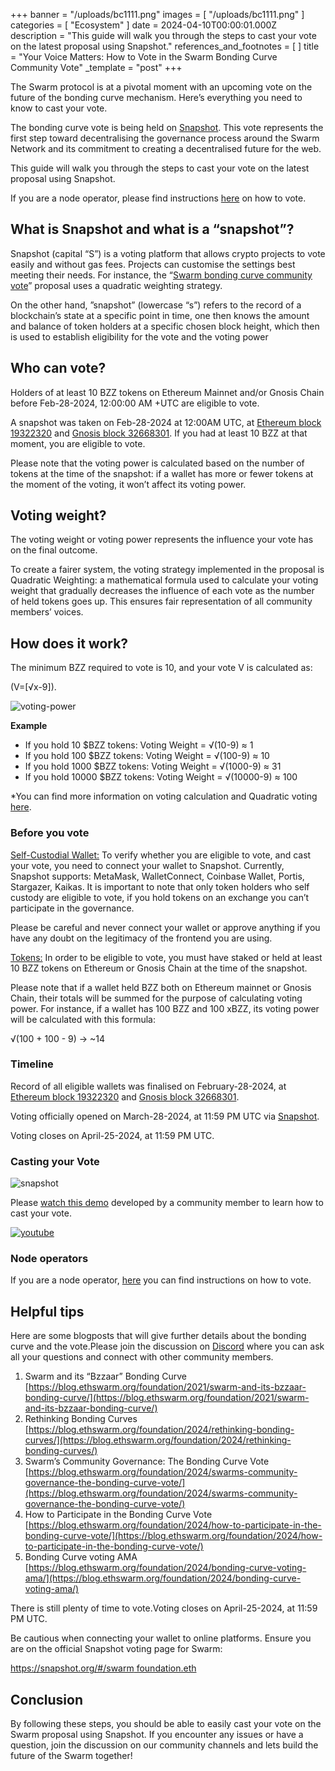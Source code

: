 +++
banner = "/uploads/bc1111.png"
images = [ "/uploads/bc1111.png" ]
categories = [ "Ecosystem" ]
date = 2024-04-10T00:00:01.000Z
description = "This guide will walk you through the steps to cast your vote on the latest proposal using Snapshot."
references_and_footnotes = [ ]
title = "Your Voice Matters: How to Vote in the Swarm Bonding Curve Community Vote"
_template = "post"
+++


The Swarm protocol is at a pivotal moment with an upcoming vote on the future of the bonding curve mechanism. Here’s everything you need to know to cast your vote. 

The bonding curve vote is being held on [Snapshot](https://snapshot.org//#/swarmfoundation.eth). This vote represents the first step toward decentralising the governance process around the Swarm Network and its commitment to creating a decentralised future for the web.

This guide will walk you through the steps to cast your vote on the latest proposal using Snapshot. 

If you are a node operator, please find instructions [here](https://www.npmjs.com/package/swarm-vote) on how to vote. 


## What is Snapshot and what is a “snapshot”?

Snapshot (capital “S”) is a voting platform that allows crypto projects to vote easily and without gas fees.  Projects can customise the settings best meeting their needs. For instance, the “[Swarm bonding curve community vote](https://snapshot.org/#/swarmfoundation.eth/proposal/0x28b308188ed7afba140ac5629b2aff4d6b6012b400403468e595d4af0549cdbd)” proposal uses a quadratic weighting strategy. 

On the other hand, ”snapshot” (lowercase “s”) refers to the record of a blockchain’s state at a specific point in time, one then knows the amount and balance of token holders at a specific chosen block height, which then is used to establish eligibility for the vote and the voting power  


## Who can vote?

Holders of at least 10 BZZ tokens on Ethereum Mainnet and/or Gnosis Chain before Feb-28-2024, 12:00:00 AM +UTC are eligible to vote.

A snapshot was taken on Feb-28-2024 at 12:00AM UTC, at [Ethereum block 19322320](https://etherscan.io/block/19322320) and [Gnosis block 32668301](https://gnosisscan.io/block/32668301). If you had at least 10 BZZ at that moment, you are eligible to vote. 

Please note that the voting power is calculated based on the number of tokens at the time of the snapshot: if a wallet has more or fewer tokens at the moment of the voting, it won’t affect its voting power. 

## Voting weight?

The voting weight or voting power represents the influence your vote has on the final outcome.

To create a fairer system, the voting strategy implemented in the proposal is Quadratic Weighting: a mathematical formula used to calculate your voting weight that gradually decreases the influence of each vote as the number of held tokens goes up. This ensures fair representation of all community members’ voices.


## How does it work? 

The minimum BZZ required to vote is 10, and your vote V is calculated as: 

(V=[√x-9]).



![voting-power](/uploads/wp.png)


**Example**
* If you hold 10 $BZZ tokens: Voting Weight = √(10-9) ≈ 1
* If you hold 100 $BZZ tokens: Voting Weight = √(100-9) ≈ 10
* If you hold 1000 $BZZ tokens: Voting Weight = √(1000-9) ≈ 31
* If you hold 10000 $BZZ tokens: Voting Weight = √(10000-9) ≈ 100

*You can find more information on voting calculation and Quadratic voting [here](https://blog.ethswarm.org/foundation/2024/how-to-participate-in-the-bonding-curve-vote/).


### Before you vote

<span style="text-decoration:underline;">Self-Custodial Wallet:</span> To verify whether you are eligible to vote, and cast your vote, you need to connect your wallet to Snapshot. Currently, Snapshot supports: MetaMask, WalletConnect, Coinbase Wallet, Portis, Stargazer, Kaikas. It is important to note that only token holders who self custody are eligible to vote, if you hold tokens on an exchange you can’t participate in the governance. 

Please be careful and never connect your wallet or approve anything if you have any doubt on the legitimacy of the frontend you are using.

<span style="text-decoration:underline;">Tokens:</span> In order to be eligible to vote, you must have staked or held at least 10 BZZ tokens on Ethereum or Gnosis Chain at the time of the snapshot.

Please note that if a wallet held BZZ both on Ethereum mainnet or Gnosis Chain, their totals will be summed for the purpose of calculating voting power. For instance, if a wallet has 100 BZZ and 100 xBZZ, its voting power will be calculated with this formula: 

√(100 + 100 - 9) -> ~14


### Timeline

Record of all eligible wallets was finalised on February-28-2024, at [Ethereum block 19322320](https://etherscan.io/block/19322320) and [Gnosis block 32668301](https://gnosisscan.io/block/32668301).

Voting officially opened on March-28-2024, at 11:59 PM UTC via [Snapshot](https://snapshot.org/#/swarmfoundation.eth/proposal/0x28b308188ed7afba140ac5629b2aff4d6b6012b400403468e595d4af0549cdbd).

Voting closes on April-25-2024, at 11:59 PM UTC.


### Casting your Vote



![snapshot](/uploads/sn1.png)

Please [watch this demo](https://youtu.be/vzWweyUmh7Q) developed by a community member to learn how to cast your vote.

[![youtube](/uploads/video-bodning-curve.png)](https://youtu.be/vzWweyUmh7Q)


### Node operators

If you are a node operator, [here](https://www.npmjs.com/package/swarm-vote) you can find instructions on how to vote. 


## Helpful tips

Here are some blogposts that will give further details about the bonding curve and the vote.Please join the discussion on [Discord](https://discord.ethswarm.org/) where you can ask all your questions and connect with other community members.



1. Swarm and its “Bzzaar” Bonding Curve \
[https://blog.ethswarm.org/foundation/2021/swarm-and-its-bzzaar-bonding-curve/](https://blog.ethswarm.org/foundation/2021/swarm-and-its-bzzaar-bonding-curve/)
2. Rethinking Bonding Curves \
[https://blog.ethswarm.org/foundation/2024/rethinking-bonding-curves/](https://blog.ethswarm.org/foundation/2024/rethinking-bonding-curves/)
3. Swarm’s Community Governance: The Bonding Curve Vote \
[https://blog.ethswarm.org/foundation/2024/swarms-community-governance-the-bonding-curve-vote/](https://blog.ethswarm.org/foundation/2024/swarms-community-governance-the-bonding-curve-vote/)
4. How to Participate in the Bonding Curve Vote \
[https://blog.ethswarm.org/foundation/2024/how-to-participate-in-the-bonding-curve-vote/](https://blog.ethswarm.org/foundation/2024/how-to-participate-in-the-bonding-curve-vote/)
5. Bonding Curve voting AMA \
[https://blog.ethswarm.org/foundation/2024/bonding-curve-voting-ama/](https://blog.ethswarm.org/foundation/2024/bonding-curve-voting-ama/)

There is still plenty of time to vote.Voting closes on April-25-2024, at 11:59 PM UTC.

Be cautious when connecting your wallet to online platforms. Ensure you are on the official Snapshot voting page for Swarm:

[https://snapshot.org/#/swarm foundation.eth](https://snapshot.org/#/swarmfoundation.eth)


## Conclusion

By following these steps, you should be able to easily cast your vote on the Swarm  proposal using Snapshot. If you encounter any issues or have a question, join the discussion on our community channels and lets build the future of the Swarm together!
